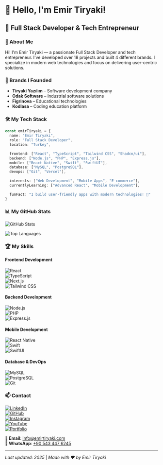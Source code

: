 # 👋 Hello, I'm Emir Tiryaki!

## 🚀 Full Stack Developer & Tech Entrepreneur

### 🎯 About Me

Hi! I'm Emir Tiryaki — a passionate Full Stack Developer and tech entrepreneur. I've developed over 18 projects and built 4 different brands. I specialize in modern web technologies and focus on delivering user-centric solutions.

### 🏢 Brands I Founded

- **Tiryaki Yazılım** – Software development company  
- **Odak Software** – Industrial software solutions  
- **Figrinova** – Educational technologies  
- **Kodlasa** – Coding education platform  

### 🛠️ My Tech Stack

```typescript
const emirTiryaki = {
  name: "Emir Tiryaki",
  role: "Full Stack Developer",
  location: "Turkey",
  
  frontend: ["React", "TypeScript", "Tailwind CSS", "Shadcn/ui"],
  backend: ["Node.js", "PHP", "Express.js"],
  mobile: ["React Native", "Swift", "SwiftUI"],
  database: ["MySQL", "PostgreSQL"],
  devops: ["Git", "Vercel"],
  
  interests: ["Web Development", "Mobile Apps", "E-commerce"],
  currentlyLearning: ["Advanced React", "Mobile Development"],
  
  funFact: "I build user-friendly apps with modern technologies! 🚀"
}
```

### 📊 My GitHub Stats

![GitHub Stats](https://github-readme-stats.vercel.app/api?username=emirirr&show_icons=true&theme=radical&hide_border=true&bg_color=0D1117&title_color=58A6FF&text_color=FFFFFF&icon_color=58A6FF)

![Top Languages](https://github-readme-stats.vercel.app/api/top-langs/?username=emirirr&layout=compact&theme=radical&hide_border=true&bg_color=0D1117&title_color=58A6FF&text_color=FFFFFF)

### 🏆 My Skills

#### Frontend Development  
![React](https://img.shields.io/badge/React-20232A?style=for-the-badge&logo=react&logoColor=61DAFB)  
![TypeScript](https://img.shields.io/badge/TypeScript-007ACC?style=for-the-badge&logo=typescript&logoColor=white)  
![Next.js](https://img.shields.io/badge/Next.js-000000?style=for-the-badge&logo=next.js&logoColor=white)  
![Tailwind CSS](https://img.shields.io/badge/Tailwind_CSS-38B2AC?style=for-the-badge&logo=tailwind-css&logoColor=white)

#### Backend Development  
![Node.js](https://img.shields.io/badge/Node.js-43853D?style=for-the-badge&logo=node.js&logoColor=white)  
![PHP](https://img.shields.io/badge/PHP-777BB4?style=for-the-badge&logo=php&logoColor=white)  
![Express.js](https://img.shields.io/badge/Express.js-000000?style=for-the-badge&logo=express&logoColor=white)

#### Mobile Development  
![React Native](https://img.shields.io/badge/React_Native-20232A?style=for-the-badge&logo=react&logoColor=61DAFB)  
![Swift](https://img.shields.io/badge/Swift-FA7343?style=for-the-badge&logo=swift&logoColor=white)  
![SwiftUI](https://img.shields.io/badge/SwiftUI-000000?style=for-the-badge&logo=swift&logoColor=white)

#### Database & DevOps  
![MySQL](https://img.shields.io/badge/MySQL-4479A1?style=for-the-badge&logo=mysql&logoColor=white)  
![PostgreSQL](https://img.shields.io/badge/PostgreSQL-316192?style=for-the-badge&logo=postgresql&logoColor=white)  
![Git](https://img.shields.io/badge/Git-F05032?style=for-the-badge&logo=git&logoColor=white)

### 📫 Contact

[![LinkedIn](https://img.shields.io/badge/LinkedIn-0077B5?style=for-the-badge&logo=linkedin&logoColor=white)](https://www.linkedin.com/in/emir-tiryaki/)  
[![GitHub](https://img.shields.io/badge/GitHub-100000?style=for-the-badge&logo=github&logoColor=white)](https://github.com/emirirr)  
[![Instagram](https://img.shields.io/badge/Instagram-E4405F?style=for-the-badge&logo=instagram&logoColor=white)](https://instagram.com/emir.tsx)  
[![YouTube](https://img.shields.io/badge/YouTube-FF0000?style=for-the-badge&logo=youtube&logoColor=white)](https://youtube.com/@emirtiryaki)  
[![Portfolio](https://img.shields.io/badge/Portfolio-000000?style=for-the-badge&logo=About.me&logoColor=white)](https://emirtiryaki.com)

**📧 Email**: info@emirtiryaki.com  
**📱 WhatsApp**: [+90 543 447 6245](https://wa.me/905434476245)

---

*Last updated: 2025* | *Made with ❤️ by Emir Tiryaki*

